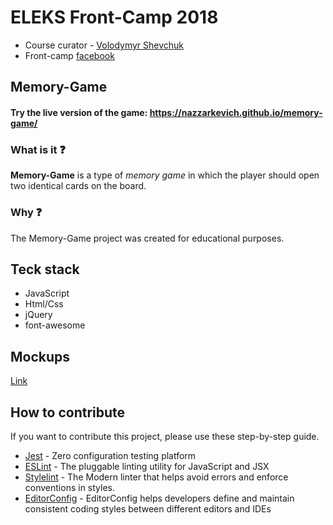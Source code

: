 # ELEKS Front-Camp 2018

* Course curator - [Volodymyr Shevchuk](https://github.com/dosandk)
* Front-camp [facebook](https://www.facebook.com/groups/270300106928894)

## Memory-Game

#### Try the live version of the game: https://nazzarkevich.github.io/memory-game/

### What is it ❓
**Memory-Game** is a type of *memory game* in which the player should open two identical cards on the board.

### Why ❓
The Memory-Game project was created for educational purposes.

## Teck stack

* JavaScript
* Html/Css
* jQuery
* font-awesome

## Mockups

[Link](https://wireframepro.mockflow.com/view/M0f7a8708e3cbcf4bcc41023534d451f11539372554163#/page/ca1c6b57a7b24ef3bb8c202f290dbac0) 

## How to contribute

If you want to contribute this project, please use these step-by-step guide.


* [Jest](https://jestjs.io) - Zero configuration testing platform
* [ESLint](https://eslint.org/) - The pluggable linting utility for JavaScript and JSX
* [Stylelint](https://stylelint.io/) - The Modern linter that helps avoid errors and enforce conventions in styles.
* [EditorConfig](https://editorconfig.org/) - EditorConfig helps developers define and maintain consistent coding styles between different editors and IDEs
